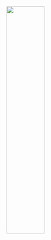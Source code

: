 <div id="header" align="center">
  <img src=https://media1.giphy.com/media/v1.Y2lkPTc5MGI3NjExd3Fob3ltYWd3bDBnYnRkam4wMTJ2b2U3Y2JodXBncHd3ank2ZTd2MCZlcD12MV9pbnRlcm5hbF9naWZfYnlfaWQmY3Q9Zw/12W5Sg2koWYnwA/giphy.gif width="100wh" height="600"/>
</div>
